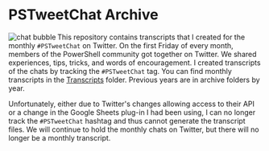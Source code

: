 # PSTweetChat Archive

<img src=assets/talkbubble.png align='left' alt='chat bubble'> This repository contains transcripts that I created for the monthly `#PSTweetChat` on Twitter. On the first Friday of every month, members of the PowerShell community got together on Twitter. We shared experiences, tips, tricks, and words of encouragement. I created transcripts of the chats by tracking the `#PSTweetChat` tag. You can find monthly transcripts in the [Transcripts](/transcripts) folder. Previous years are in archive folders by year.

Unfortunately, either due to Twitter's changes allowing access to their API or a change in the Google Sheets plug-in I had been using, I can no longer track the `#PSTweetChat` hashtag and thus cannot generate the transcript files. We will continue to hold the monthly chats on Twitter, but there will no longer be a monthly transcript.
